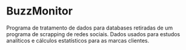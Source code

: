 # BuzzMonitor
Programa de tratamento de dados para databases retiradas de um programa de scrapping de redes sociais. Dados usados para estudos analíticos e cálculos estatísticos para as marcas clientes.
